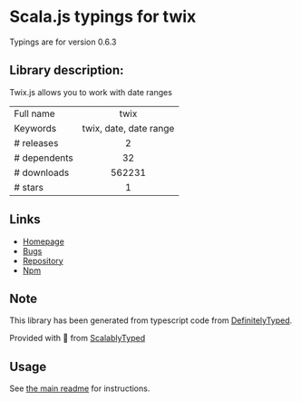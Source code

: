
# Scala.js typings for twix

Typings are for version 0.6.3

## Library description:
Twix.js allows you to work with date ranges

|                    |                 |
| ------------------ | :-------------: |
| Full name          | twix |
| Keywords           | twix, date, date range |
| # releases         | 2 |
| # dependents       | 32 |
| # downloads        | 562231 |
| # stars            | 1 |

## Links
- [Homepage](http://icambron.github.io/twix.js/)
- [Bugs](https://github.com/icambron/twix.js/issues)
- [Repository](https://github.com/icambron/twix.js)
- [Npm](https://www.npmjs.com/package/twix)
    


## Note
This library has been generated from typescript code from [DefinitelyTyped](https://definitelytyped.org).

Provided with :purple_heart: from [ScalablyTyped](https://github.com/oyvindberg/ScalablyTyped)

## Usage
See [the main readme](../../readme.md) for instructions.


